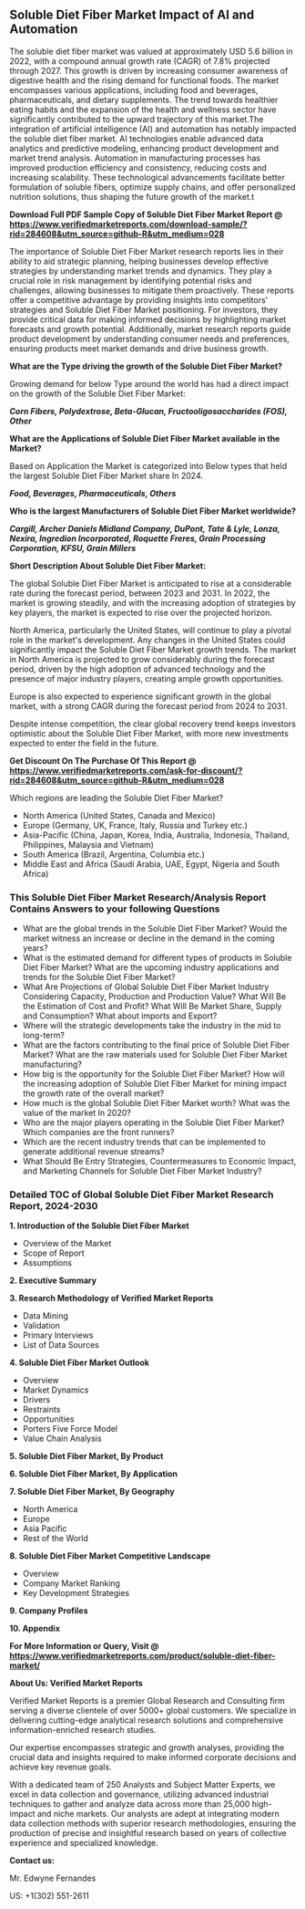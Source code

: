 <h2>Soluble Diet Fiber Market Impact of AI and Automation</h2>The soluble diet fiber market was valued at approximately USD 5.6 billion in 2022, with a compound annual growth rate (CAGR) of 7.8% projected through 2027. This growth is driven by increasing consumer awareness of digestive health and the rising demand for functional foods. The market encompasses various applications, including food and beverages, pharmaceuticals, and dietary supplements. The trend towards healthier eating habits and the expansion of the health and wellness sector have significantly contributed to the upward trajectory of this market.The integration of artificial intelligence (AI) and automation has notably impacted the soluble diet fiber market. AI technologies enable advanced data analytics and predictive modeling, enhancing product development and market trend analysis. Automation in manufacturing processes has improved production efficiency and consistency, reducing costs and increasing scalability. These technological advancements facilitate better formulation of soluble fibers, optimize supply chains, and offer personalized nutrition solutions, thus shaping the future growth of the market.t</p><p id="" class=""><strong>Download Full PDF Sample Copy of Soluble Diet Fiber Market Report @ <a href="https://www.verifiedmarketreports.com/download-sample/?rid=284608&utm_source=github-R&utm_medium=028" target="_blank">https://www.verifiedmarketreports.com/download-sample/?rid=284608&utm_source=github-R&utm_medium=028</a></strong></p><p>The importance of&nbsp;Soluble Diet Fiber Market research reports lies in their ability to aid strategic planning, helping businesses develop effective strategies by understanding market trends and dynamics. They play a crucial role in risk management by identifying potential risks and challenges, allowing businesses to mitigate them proactively. These reports offer a competitive advantage by providing insights into competitors' strategies and Soluble Diet Fiber Market positioning. For investors, they provide critical data for making informed decisions by highlighting market forecasts and growth potential. Additionally, market research reports guide product development by understanding consumer needs and preferences, ensuring products meet market demands and drive business growth.</p><p><strong>What are the&nbsp;Type driving the growth of the Soluble Diet Fiber Market?</strong></p><p id="" class="">Growing demand for below Type around the world has had a direct impact on the growth of the Soluble Diet Fiber Market:</p><em><strong>Corn Fibers, Polydextrose, Beta-Glucan, Fructooligosaccharides (FOS), Other</strong></em></p><strong>What are the&nbsp;Applications&nbsp;of Soluble Diet Fiber Market available in the Market?</strong></p><p id="" class="">Based on Application the Market is categorized into Below types that held the largest Soluble Diet Fiber Market share In 2024.</p><em><strong>Food, Beverages, Pharmaceuticals, Others</strong></em></p><strong>Who is the largest Manufacturers of Soluble Diet Fiber Market worldwide?</strong></p><p><em><strong>Cargill, Archer Daniels Midland Company, DuPont, Tate & Lyle, Lonza, Nexira, Ingredion Incorporated, Roquette Freres, Grain Processing Corporation, KFSU, Grain Millers</strong></em></p><p id="" class=""><strong>Short Description About Soluble Diet Fiber Market:</strong></p><p>The global Soluble Diet Fiber Market is anticipated to rise at a considerable rate during the forecast period, between 2023 and 2031. In 2022, the market is growing steadily, and with the increasing adoption of strategies by key players, the market is expected to rise over the projected horizon.</p><p>North America, particularly the United States, will continue to play a pivotal role in the market's development. Any changes in the United States could significantly impact the Soluble Diet Fiber Market growth trends. The market in North America is projected to grow considerably during the forecast period, driven by the high adoption of advanced technology and the presence of major industry players, creating ample growth opportunities.</p><p>Europe is also expected to experience significant growth in the global market, with a strong CAGR during the forecast period from 2024 to 2031.</p><p>Despite intense competition, the clear global recovery trend keeps investors optimistic about the Soluble Diet Fiber Market, with more new investments expected to enter the field in the future.</p><p id="" class=""><strong>Get Discount On The Purchase Of This Report @ <a href="https://www.verifiedmarketreports.com/ask-for-discount/?rid=284608&utm_source=github-R&utm_medium=028" target="_blank">https://www.verifiedmarketreports.com/ask-for-discount/?rid=284608&utm_source=github-R&utm_medium=028</a></strong></p>Which regions are leading the Soluble Diet Fiber Market?</p><ul><li>North America (United States, Canada and Mexico)</li><li>Europe (Germany, UK, France, Italy, Russia and Turkey etc.)</li><li>Asia-Pacific (China, Japan, Korea, India, Australia, Indonesia, Thailand, Philippines, Malaysia and Vietnam)</li><li>South America (Brazil, Argentina, Columbia etc.)</li><li>Middle East and Africa (Saudi Arabia, UAE, Egypt, Nigeria and South Africa)</li></ul><h3 id="" class="">This Soluble Diet Fiber Market Research/Analysis Report Contains Answers to your following Questions</h3><ul><li>What are the global trends in the Soluble Diet Fiber Market? Would the market witness an increase or decline in the demand in the coming years?</li><li>What is the estimated demand for different types of products in Soluble Diet Fiber Market? What are the upcoming industry applications and trends for the Soluble Diet Fiber Market?</li><li>What Are Projections of Global Soluble Diet Fiber Market Industry Considering Capacity, Production and Production Value? What Will Be the Estimation of Cost and Profit? What Will Be Market Share, Supply and Consumption? What about imports and Export?</li><li>Where will the strategic developments take the industry in the mid to long-term?</li><li>What are the factors contributing to the final price of Soluble Diet Fiber Market? What are the raw materials used for Soluble Diet Fiber Market manufacturing?</li><li>How big is the opportunity for the Soluble Diet Fiber Market? How will the increasing adoption of Soluble Diet Fiber Market for mining impact the growth rate of the overall market?</li><li>How much is the global Soluble Diet Fiber Market worth? What was the value of the market In 2020?</li><li>Who are the major players operating in the Soluble Diet Fiber Market? Which companies are the front runners?</li><li>Which are the recent industry trends that can be implemented to generate additional revenue streams?</li><li>What Should Be Entry Strategies, Countermeasures to Economic Impact, and Marketing Channels for Soluble Diet Fiber Market Industry?</li></ul><h3 id="" class="">Detailed TOC of Global Soluble Diet Fiber Market Research Report, 2024-2030</h3><p id="" class=""><strong>1. Introduction of the Soluble Diet Fiber Market</strong></p><ul><li>Overview of the Market</li><li>Scope of Report</li><li>Assumptions</li></ul><p id="" class=""><strong>2. Executive Summary</strong></p><p id="" class=""><strong>3. Research Methodology of Verified Market Reports</strong></p><ul><li>Data Mining</li><li>Validation</li><li>Primary Interviews</li><li>List of Data Sources</li></ul><p id="" class=""><strong>4. Soluble Diet Fiber Market Outlook</strong></p><ul><li>Overview</li><li>Market Dynamics</li><li>Drivers</li><li>Restraints</li><li>Opportunities</li><li>Porters Five Force Model</li><li>Value Chain Analysis</li></ul><p id="" class=""><strong>5. Soluble Diet Fiber Market, By Product</strong></p><p id="" class=""><strong>6. Soluble Diet Fiber Market, By Application</strong></p><p id="" class=""><strong>7. Soluble Diet Fiber Market, By Geography</strong></p><ul><li>North America</li><li>Europe</li><li>Asia Pacific</li><li>Rest of the World</li></ul><p id="" class=""><strong>8. Soluble Diet Fiber Market Competitive Landscape</strong></p><ul><li>Overview</li><li>Company Market Ranking</li><li>Key Development Strategies</li></ul><p id="" class=""><strong>9. Company Profiles</strong></p><p id="" class=""><strong>10. Appendix</strong></p><p id="" class=""><strong>For More Information or Query, Visit @ <a href="https://www.verifiedmarketreports.com/product/soluble-diet-fiber-market/" target="_blank">https://www.verifiedmarketreports.com/product/soluble-diet-fiber-market/</a></strong></p><p id="" class=""><strong>About Us: Verified Market Reports</strong></p><p id="" class="">Verified Market Reports is a premier Global Research and Consulting firm serving a diverse clientele of over 5000+ global customers. We specialize in delivering cutting-edge analytical research solutions and comprehensive information-enriched research studies.</p><p id="" class="">Our expertise encompasses strategic and growth analyses, providing the crucial data and insights required to make informed corporate decisions and achieve key revenue goals.</p><p id="" class="">With a dedicated team of 250 Analysts and Subject Matter Experts, we excel in data collection and governance, utilizing advanced industrial techniques to gather and analyze data across more than 25,000 high-impact and niche markets. Our analysts are adept at integrating modern data collection methods with superior research methodologies, ensuring the production of precise and insightful research based on years of collective experience and specialized knowledge.</p><p id="" class=""><strong>Contact us:</strong></p><p id="" class="">Mr. Edwyne Fernandes</p><p id="" class="">US: +1(302) 551-2611</p>